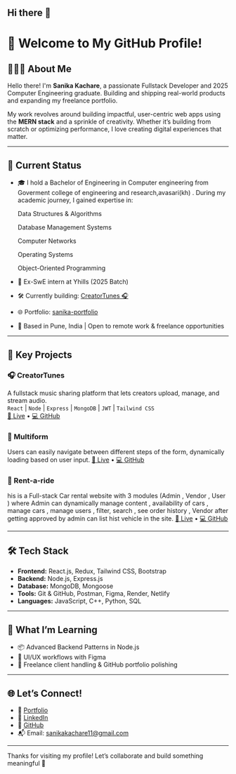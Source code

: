 ## Hi there 👋

# 🌟 Welcome to My GitHub Profile!

## 👩🏻‍💻 About Me

Hello there! I'm **Sanika Kachare**, a passionate Fullstack Developer and 2025 Computer Engineering graduate. Building and shipping real-world products and expanding my freelance portfolio.

My work revolves around building impactful, user-centric web apps using the **MERN stack** and a sprinkle of creativity. Whether it’s building from scratch or optimizing performance, I love creating digital experiences that matter.

---

## 🚀 Current Status

- 🎓 I hold a Bachelor of Engineering in  Computer engineering from Goverment college of engineering and research,avasari(kh) . During my academic journey, I gained expertise in:

    Data Structures & Algorithms

    Database Management Systems

    Computer Networks

    Operating Systems

    Object-Oriented Programming

- 💼 Ex-SwE intern at Yhills (2025 Batch)  
- 🛠 Currently building: [CreatorTunes 🎧](https://regal-naiad-ac5dda.netlify.app/)  
- 🌐 Portfolio: [sanika-portfolio](https://66b201cbf46ccdd696aeb438--rad-sundae-ba68e3.netlify.app)  
- 📍 Based in Pune, India | Open to remote work & freelance opportunities  

---

## 💼 Key Projects

### 🎧 CreatorTunes  
A fullstack music sharing platform that lets creators upload, manage, and stream audio.  
`React` | `Node` | `Express` | `MongoDB` | `JWT` | `Tailwind CSS`  
[🔗 Live](https://your-live-link.com) • [💻 GitHub](https://github.com/sanika365/CreatorTunes)

### 📝 Multiform
Users can easily navigate between different steps of the form, dynamically loading based on user input.
[🔗 Live](https://662151ade7799310d260b851--aquamarine-palmier-e85703.netlify.app/) • [💻 GitHub](https://github.com/sanika365/multiform)

###  🚗 Rent-a-ride 
his is a Full-stack Car rental website with 3 modules (Admin , Vendor , User ) where Admin can dynamically
manage content , availability of cars , manage cars , manage users , filter, search , see order history , Vendor
after getting approved by admin can list hist vehicle in the site.
[🔗 Live](https://rent-a-ride-two.vercel.app/) • [💻 GitHub](https://github.com/sanika365/Rent-a-ride)


---

## 🛠 Tech Stack

- **Frontend:** React.js, Redux, Tailwind CSS, Bootstrap  
- **Backend:** Node.js, Express.js  
- **Database:** MongoDB, Mongoose  
- **Tools:** Git & GitHub, Postman, Figma, Render, Netlify  
- **Languages:** JavaScript, C++, Python, SQL

---

## 🧠 What I’m Learning

- 📦 Advanced Backend Patterns in Node.js  
- 🎨 UI/UX workflows with Figma  
- 🧩 Freelance client handling & GitHub portfolio polishing

---

## 🌐 Let’s Connect!

- 🔗 [Portfolio](https://glowing-pegasus-7d28d4.netlify.app)  
- 💼 [LinkedIn](https://www.linkedin.com/in/sanika-kachare-a8040424b)  
- 📁 [GitHub](https://github.com/sanika365)  
- 📬 Email: sanikakachare11@gmail.com  

---

Thanks for visiting my profile! Let’s collaborate and build something meaningful 💛
